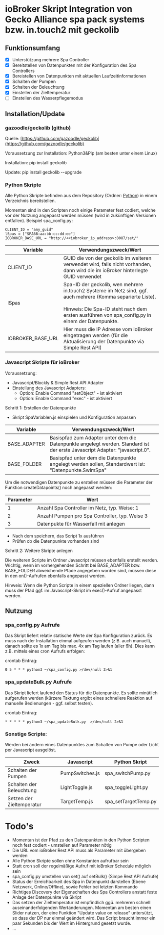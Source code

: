 # ioBroker Skript Integration von Gecko Alliance spa pack systems bzw. in.touch2 mit geckolib

## Funktionsumfang

* [X] Unterstützung mehrere Spa Controller
* [X] Bereitstellen von Datenpunkten mit der Konfiguration des Spa Controllers
* [X] Bereistellen von Datenpunkten mit aktuellen Laufzeitinformationen
* [X] Schalten der Pumpen
* [X] Schalten der Beleuchtung
* [X] Einstellen der Zieltemperatur
* [ ] Einstellen des Wasserpflegemodus

## Installation/Update

### gazoodle/geckolib (github)

Quelle: [https://github.com/gazoodle/geckolib](https://github.com/gazoodle/geckolib)

Voraussetzung zur Installation: Python3&Pip (am besten unter einem Linux)

Installation: pip install geckolib

Update: pip install geckolib --upgrade

### Python Skripte

Alle Python Skripte befinden aus dem Repository (Ordner: [Python](Python)) in einem Verzeichnis bereitstellen.

Momentan sind in den Scripten noch einige Parameter fest codiert, welche vor der Nutzung angepasst werden müssen (wird in zukünftigen Versionen entfallen). Beispiel spa_config.py:

```
CLIENT_ID = "any_guid"
lSpas = ["SPA68:aa:bb:cc:dd:ee"]
IOBROKER_BASE_URL = "http://<<iobroker_ip_address>:8087/set/"
```


| **Variable**      | **Verwendungszweck/Wert**                                                                                                                                                                                               |
| ------------------- | ------------------------------------------------------------------------------------------------------------------------------------------------------------------------------------------------------------------------- |
| CLIENT_ID         | GUID die von der geckolib im weiteren verwendet wird, falls nicht vorhanden, dann wird die im ioBroker hinterlegte GUID verwendet                                                                                       |
| lSpas             | Spa-ID der geckolib, wen mehrere in.touch2 Systeme im Netz sind, ggf. auch mehrere (Komma separierte Liste).<br /><br/>Hinweis: Die Spa-ID steht nach dem ersten ausführen von spa_config.py in einem der Datenpunkte. |
| IOBROKER_BASE_URL | Hier muss die IP Adresse vom ioBroker eingetragen werden (für die Aktualisierung der Datenpunkte via Simple Rest API)                                                                                                  |

### Javascript Skripte für ioBroker

Voraussetzung:

* Javascript/Blockly & Simple Rest API Adapter
* Einstellung des Javascript Adapters:
  * Option: Enable Command "setObject" - ist aktiviert
  * Option: Enable Command "exec" - ist aktiviert

Schritt 1: Erstellen der Datenpunkte

* Skript SpaVariablen.js einspielen und Konfiguration anpassen


| **Variable** | **Verwendungszweck/Wert**                                                                                                |
| -------------- | ----------------------------------------------------------------------------------------------------------------------------- |
| BASE_ADAPTER | Basispfad zum Adapter unter dem die Datenpunkte angelegt werden. Standard ist der erste Javascript Adapter: "javascript.0". |
| BASE_FOLDER  | Basispfad unter dem die Datenpunkte angelegt werden sollen, Standardwert ist: "Datenpunkte.SwimSpa"                         |

Um die notwendigen Datenpunkte zu erstellen müssen die Parameter der Funktion createDatapoints() noch angepasst werden:


| **Parameter** | **Wert**                                       |
| --------------- | ------------------------------------------------ |
| 1             | Anzahl Spa Controller im Netz, typ. Weise: 1   |
| 2             | Anzahl Pumpen pro Spa Controller, typ. Weise 3 |
| 3             | Datenpukte für Wasserfall mit anlegen         |

* Nach dem speichern, das Script 1x ausführen
* Prüfen ob die Datenpunkte vorhanden sind

Schritt 2: Weitere Skripte anlegen

Die weiteren Scripte im Ordner Javascript müssen ebenfalls erstellt werden. Wichtig, wenn im vorhergehenden Schritt bei BASE_ADAPTER bzw. BASE_FOLDER abweichende Pfade angegeben worden sind, müssen diese in den on()-Aufrufen ebenfalls angepasst werden.

Hinweis: Wenn die Python Scripte in einem speziellen Ordner liegen, dann muss der Pfad ggf. im Javascript-Skript im exec()-Aufruf angepasst werden.

## Nutzung

### spa_config.py Aufrufe

Das Skript liefert relativ statische Werte der Spa Konfiguration zurück. Es muss nach der Installation einmal aufgeufen werden (z.B. auch manuell), danach sollte es 1x am Tag bis max. 4x am Tag laufen (aller 6h). Dies kann z.B. mittels eines cron Aufrufs erfolgen:

crontab Eintrag:

```
0 5 * * * python3 ~/spa_config.py >/dev/null 2>&1
```

### spa_updateBulk.py Aufrufe

Das Skript liefert laufend den Status für die Datenpunkte. Es sollte minütlich aufgerufen werden (kürzere Taktung ergibt eines schnellere Reaktion auf manuelle Bedienungen - ggf. selbst testen).

crontab Eintrag:

```
* * * * * python3 ~/spa_updateBulk.py  >/dev/null 2>&1
```

### Sonstige Scripte:

Werden bei ändern eines Datenpunktes zum Schalten von Pumpe oder Licht per Javascript ausgelöst.


| **Zweck**                 | **Javascript**              | **Python Skript** |
| ------------------------- | --------------------------- | --------------------------- |
| Schalten der Pumpen       | PumpSwitches.js             | spa_switchPump.py |
| Schalten der Beleuchtung  | LightToggle.js              | spa_toggleLight.py |
| Setzen der Zieltemperatur | TargetTemp.js               | spa_setTargetTemp.py |

# Todo's

* Momentan ist der Pfad zu den Datenpunkten in den Python Scripten noch fest codiert - umstellen auf Parameter nötig
* Die URL vom ioBroker Rest API muss als Parameter mit übergeben werden
* Alle Python Skripte sollen ohne Konstanten aufrufbar sein
* Statt cron soll der regelmäßige Aufruf mit ioBroker Schedule möglich sein
* spa_config.py umstellen von set() auf setBulk() (Simpe Rest API Aufrufe)
* Status der Erreichbarkeit des Spa in Datenpunkt darstellen (Ebene Netzwerk, Online/Offline), sowie Fehler bei letzten Kommando
* Richtiges Discovery der Eigenschaften des Spa Controllers anstatt feste Anlage der Datenpunkte via Skript
* Das setzen der Zieltemperatur ist empfindlich ggü. mehreren schnell auseinanderfolgenden Wertänderungen. Momentan am besten einen Slider nutzen, der eine Funktion "Update value on release" untersützt, so dass der DP nur einmal geändert wird. Das Script braucht immer ein paar Sekunden bis der Wert im Hintergrund gesetzt wurde.
* ...
